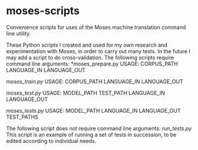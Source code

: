 # moses-scripts
Convenience scripts for uses of the Moses machine translation command line utility.

These Python scripts I created and used for my own research and experimentation with Moses, in order to carry out many tests. In the future I may add a script to do cross-validation.
The following scripts require command line arguments:
*moses_prepare.py
USAGE: CORPUS_PATH LANGUAGE_IN LANGUAGE_OUT

*moses_train.py*
USAGE: CORPUS_PATH LANGUAGE_IN LANGUAGE_OUT

*moses_test.py*
USAGE: MODEL_PATH TEST_PATH LANGUAGE_IN LANGUAGE_OUT

*moses_tests.py*
USAGE: MODEL_PATH LANGUAGE_IN LANGUAGE_OUT TEST_PATHS

The following script does not require command line arguments:
*run_tests.py*
This script is an example of running a set of tests in succession, to be edited according to individual needs.
